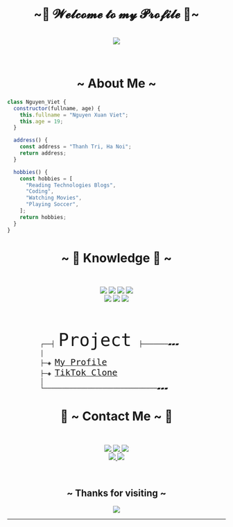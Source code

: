 <body>
<h1 align="center">~👋 𝓦𝓮𝓵𝓬𝓸𝓶𝓮 𝓽𝓸 𝓶𝔂 𝓟𝓻𝓸𝓯𝓲𝓵𝓮 👋~</h1>
<br>
<div align="center">
<img src="https://media1.giphy.com/media/f3iwJFOVOwuy7K6FFw/giphy.gif?cid=ecf05e4769txycpc3pe1lcwl2w8s6pfuwjsz3mhgy1zjfjtm&rid=giphy.gif&ct=g">
</div>
<br>
<br>
<div>
<h1 align="center"> ~ About Me ~ </h2>

```javascript
class Nguyen_Viet {
  constructor(fullname, age) {
    this.fullname = "Nguyen Xuan Viet";
    this.age = 19;
  }

  address() {
    const address = "Thanh Tri, Ha Noi";
    return address;
  }

  hobbies() {
    const hobbies = [
      "Reading Technologies Blogs",
      "Coding",
      "Watching Movies",
      "Playing Soccer",
    ];
    return hobbies;
  }
}
```

</div>
<div>
<h1 align="center">~ 📇 Knowledge 📇 ~</h1> <br>
<p>
</div>
<div>
<p align="center">
  <img src="https://img.shields.io/badge/html5%20-%23E34F26.svg?&style=for-the-badge&logo=html5&logoColor=white"/>
  <img src="https://img.shields.io/badge/css3%20-%231572B6.svg?&style=for-the-badge&logo=css3&logoColor=white"/> 
  <img src="https://img.shields.io/badge/javascript%20-%23323330.svg?&style=for-the-badge&logo=javascript&logoColor=%23F7DF1E"/>
  <img src="https://img.shields.io/badge/-ReactJs-61DAFB?logo=react&logoColor=white&style=for-the-badge"> <br> 
  <img src="https://img.shields.io/badge/node.js%20-%2343853D.svg?&style=for-the-badge&logo=node.js&logoColor=white"/>  
  <img src="https://img.shields.io/badge/git%20-%23F05033.svg?&style=for-the-badge&logo=git&logoColor=white"/> 
  <img src="https://img.shields.io/badge/adobe%20photoshop%20-%2331A8FF.svg?&style=for-the-badge&logo=adobe%20photoshop&logoColor=white"/> 
  <br><br>
</p>
<br>
<pre>
         ┌──┤ <font size="7">Project</font>  ├───────▰▰▰ 
         │
         ├─◈ <a href="https://nguyenviet02.github.io/My_Profile/"><font size="5">My Profile</font></a>
         ├─◈ <a href="https://nguyenviet02.github.io/tiktok-clone/"><font size="5">TikTok Clone</font></a>
         │
         └───────────────────────────────▰▰▰
</pre>
<h1  align="center">📝 ~ Contact Me ~ 📝</h1>
<br>
<p align="center">
  <a href="https://www.facebook.com/nguyenviet02" target="_blank">
    <img src="https://img.shields.io/badge/-Facebook-blue?logo=facebook&logoColor=white&style=for-the-badge"/>
  </a> 
  <a href="https://www.instagram.com/viet_nguyen_02" target="_blank">
    <img src="https://img.shields.io/badge/-Instagram-e5ad02?logo=instagram&logoColor=FCF87F&style=for-the-badge"/>
  </a> 
  <a href="https://github.com/nguyenviet02" target="_blank">
    <img src="https://img.shields.io/badge/-Github-1e1e1c?logo=github&logoColor=ffffff&style=for-the-badge"/>
  </a> 
  <br/>
  <a href="https://t.me/vietnguyen1712" target="_blank">
    <img src="https://img.shields.io/badge/-Telegram-67b2ea?logo=telegram&logoColor=ffffff&style=for-the-badge"/>
  </a> 
  <a href="https://discordapp.com/users/7466" target="_blank">
    <img src="https://img.shields.io/badge/-Discord-329ff2?logo=discord&logoColor=ffffff&style=for-the-badge"/>
  </a> 
</p>
</div>
<br>
<div>
<h2 align="center"> ~ Thanks for visiting ~ </h2>
<div align="center">
<img src="https://media3.giphy.com/media/CcwLAV11cALh3OuEJ5/giphy.gif">
</div>
<hr>
</div>
</div>
</body>
